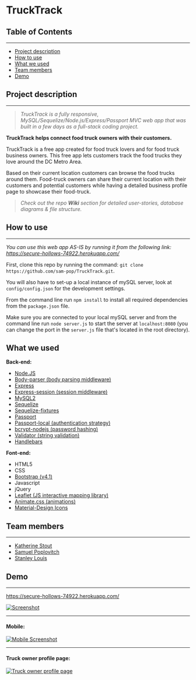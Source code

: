 # TruckTrack

## Table of Contents
---

* [Project description](#desc)
* [How to use](#how)
* [What we used](#tech)
* [Team members](#team-members)
* [Demo](#demo)

## <a name="dec"></a>Project description
---

>_TruckTrack is a fully responsive, MySQL/Sequelize/Node.js/Express/Passport MVC web app that was built in a few days as a full-stack coding project._

**TruckTrack helps connect food truck owners with their customers.**

TruckTrack is a free app created for food truck lovers and for food truck business owners. This free app lets customers track the food trucks they love around the DC Metro Area.

Based on their current location customers can browse the food trucks around them. Food-truck owners can share their current location with their customers and potential customers while having a detailed business profile page to showcase their food-truck.

 > _Check out the repo  **Wiki** section for detailed user-stories, database diagrams & file structure._

## <a name="how"></a>How to use
---

_You can use this web app AS-IS by running it from the following link: https://secure-hollows-74922.herokuapp.com/_

First, clone this repo by running the command:
`git clone https://github.com/sam-pop/TruckTrack.git`.

You will also have to set-up a local instance of mySQL server, look at `config/config.json` for the development settings.

From the command line run `npm install` to install all required dependencies from the `package.json` file.

Make sure you are connected to your local mySQL server and from the command line run `node server.js` to start the server at `localhost:8080` (you can change the port in the `server.js` file that's located in the root directory).

## <a name="tech"></a>What we used

**Back-end:**

* [Node.JS](https://www.npmjs.com/)
* [Body-parser (body parsing middleware)](https://www.npmjs.com/package/express-handlebars)
* [Express](https://www.npmjs.com/package/express)
* [Express-session  (session middleware)](https://www.npmjs.com/package/express-session)
* [MySQL2](https://www.npmjs.com/package/mysql2)
* [Sequelize](http://docs.sequelizejs.com/)
* [Sequelize-fixtures](https://www.npmjs.com/package/sequelize-fixtures)
* [Passport](https://www.npmjs.com/package/passport)
* [Passport-local (authentication strategy)](https://www.npmjs.com/package/passport-local)
* [bcrypt-nodejs (password hashing)](https://www.npmjs.com/package/bcrypt-nodejs)
* [Validator (string validation)](https://www.npmjs.com/package/validator)
* [Handlebars](https://www.npmjs.com/package/express-handlebars)

**Font-end:**

* HTML5
* CSS
* [Bootstrap (v4.1)](https://getbootstrap.com/)
* Javascript
* jQuery
* [Leaflet (JS interactive mapping library)](https://leafletjs.com/)
* [Animate.css (animations)](https://github.com/daneden/animate.css)
* [Material-Design Icons](https://material.io/)

## <a name="team-members"></a>Team members
---

* [Katherine Stout](https://github.com/katherinestout)
* [Samuel Poplovitch](https://github.com/sam-pop/)
* [Stanley Louis](https://github.com/stanlouis)

## <a name="demo"></a> Demo
---

https://secure-hollows-74922.herokuapp.com/

[![Screenshot](https://s22.postimg.cc/sxohlznep/Screenshot_2018-07-12-_Truck_Track.jpg)](https://secure-hollows-74922.herokuapp.com/)

---

#### Mobile:
[![Mobile Screenshot](https://s22.postimg.cc/qkpugfslt/image.jpg)](https://secure-hollows-74922.herokuapp.com/)

---

#### Truck owner profile page:

[![Truck owner profile page](https://s22.postimg.cc/932fzx5n5/Screenshot_2018-07-12-_Truck_Track_1.jpg)](https://secure-hollows-74922.herokuapp.com/)